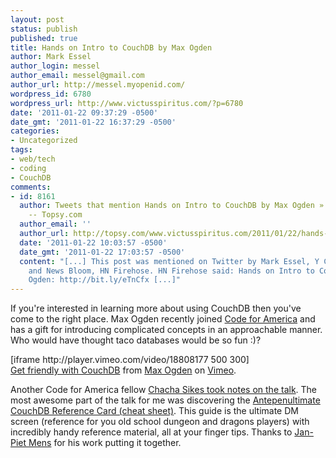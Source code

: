 ```yaml
---
layout: post
status: publish
published: true
title: Hands on Intro to CouchDB by Max Ogden
author: Mark Essel
author_login: messel
author_email: messel@gmail.com
author_url: http://messel.myopenid.com/
wordpress_id: 6780
wordpress_url: http://www.victusspiritus.com/?p=6780
date: '2011-01-22 09:37:29 -0500'
date_gmt: '2011-01-22 16:37:29 -0500'
categories:
- Uncategorized
tags:
- web/tech
- coding
- CouchDB
comments:
- id: 8161
  author: Tweets that mention Hands on Intro to CouchDB by Max Ogden » Victus Spiritus
    -- Topsy.com
  author_email: ''
  author_url: http://topsy.com/www.victusspiritus.com/2011/01/22/hands-on-intro-to-couchdb-by-max-ogden/?utm_source=pingback&amp;utm_campaign=L2
  date: '2011-01-22 10:03:57 -0500'
  date_gmt: '2011-01-22 17:03:57 -0500'
  content: "[...] This post was mentioned on Twitter by Mark Essel, Y Combinator Newest!
    and News Bloom, HN Firehose. HN Firehose said: Hands on Intro to CouchDB by Max
    Ogden: http://bit.ly/eTnCfx [...]"
---
```

<p>If you're interested in learning more about using CouchDB then you've come to the right place. Max Ogden recently joined <a href="http://codeforamerica.org/">Code for America</a> and has a gift for introducing complicated concepts in an approachable manner. Who would have thought taco databases would be so fun :)? </p>
<p>[iframe http://player.vimeo.com/video/18808177 500 300]<br />
<a href="http://vimeo.com/18808177">Get friendly with CouchDB</a> from <a href="http://vimeo.com/maxogden">Max Ogden</a> on <a href="http://vimeo.com">Vimeo</a>.</p>
<p>Another Code for America fellow <a href="http://www.chachaville.com/content/intro-couchdb">Chacha Sikes took notes on the talk</a>. The most awesome part of the talk for me was discovering the <a href="http://mens.de/:/couchdbref">Antepenultimate CouchDB Reference Card (cheat sheet)</a>. This guide is the ultimate DM screen (reference for you old school dungeon and dragons players) with incredibly handy reference material, all at your finger tips. Thanks to <a href="http://blog.fupps.com/2010/04/20/the-antepenultimate-couchdb-reference-card/">Jan-Piet Mens</a> for his work putting it together.</p>
